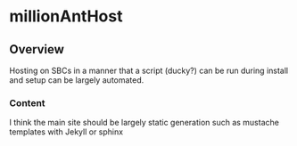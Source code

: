 # millionAntHost

## Overview
Hosting on SBCs in a manner that a script (ducky?) can be run during install and setup can be largely automated.

### Content
I think the main site should be largely static generation such as mustache templates with Jekyll or sphinx
